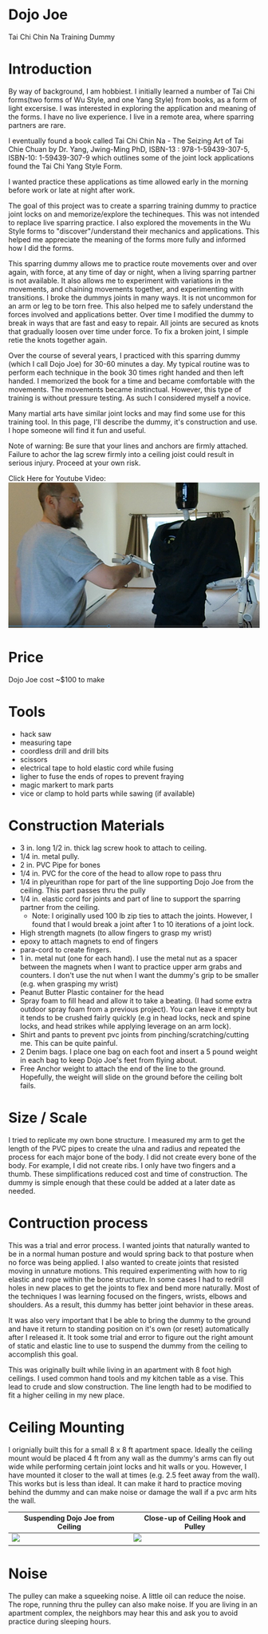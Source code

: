 # Dojo Joe
Tai Chi Chin Na Training Dummy

# Introduction
By way of background, I am hobbiest. I initially learned a number of Tai Chi forms(two forms of Wu Style, and one Yang Style) from books, as a form of light excersise. I was interested in exploring the application and meaning of the forms. I have no live experience. I live in a remote area, where sparring partners are rare.

I eventually found a book called Tai Chi Chin Na - The Seizing Art of Tai Chie Chuan by Dr. Yang, Jwing-Ming PhD, ISBN-13 : 978-1-59439-307-5, ISBN-10: 1-59439-307-9 which outlines some of the joint lock applications found the Tai Chi Yang Style Form.

I wanted practice these applications as time allowed early in the morning before work or late at night after work. 

The goal of this project was to create a sparring training dummy to practice joint locks on and memorize/explore the techineques. 
This was not intended to replace live sparring practice. I also explored the movements in the Wu Style forms to "discover"/understand their mechanics and applications. This helped me appreciate the meaning of the forms more fully and informed how I did the forms.

This sparring dummy allows me to practice route movements over and over again, with force, at any time of day or night, when a living sparring partner is not available. It also allows me to experiment with variations in the movements, and chaining movements together, and experimenting with transitions. I broke the dummys joints in many ways. It is not uncommon for an arm or leg to be torn free. This also helped me to safely understand the forces involved and applications better. Over time I modified the dummy to break in ways that are fast and easy to repair. All joints are secured as knots that gradually loosen over time under force. To fix a broken joint, I simple retie the knots together again.

Over the course of several years, I practiced with this sparring dummy (which I call Dojo Joe) for 30-60 minutes a day. My typical routine was to perform each technique in the book 30 times right handed and then left handed. I memorized the book for a time and became comfortable with the movements. The movements became instinctual. However, this type of training is without pressure testing. As such I considered myself a novice.

Many martial arts have similar joint locks and may find some use for this training tool. In this page, I'll describe the dummy, it's construction and use. I hope someone will find it fun and useful. 

Note of warning: Be sure that your lines and anchors are firmly attached. Failure to achor the lag screw firmly into a ceiling joist could result in serious injury. Proceed at your own risk. 

Click Here for Youtube Video:
[![Alt text](https://github.com/TrackerLounge/DojoJoe/blob/master/images/DojoJoeIntroMidSize.png)](https://www.youtube.com/watch?v=8jnbJ8WHzhs)

# Price
Dojo Joe cost ~$100 to make

# Tools
* hack saw
* measuring tape
* coordless drill and drill bits 
* scissors
* electrical tape to hold elastic cord while fusing
* ligher to fuse the ends of ropes to prevent fraying
* magic markert to mark parts
* vice or clamp to hold parts while sawing (if available)

# Construction Materials
* 3 in. long 1/2 in. thick lag screw hook to attach to ceiling.
* 1/4 in. metal pully.
* 2 in. PVC Pipe for bones
* 1/4 in. PVC for the core of the head to allow rope to pass thru
* 1/4 in plyeurithan rope for part of the line supporting Dojo Joe from the ceiling. This part passes thru the pully
* 1/4 in. elastic cord for joints and part of line to support the sparring partner from the ceiling. 
  * Note: I originally used 100 lb zip ties to attach the joints. However, I found that I would break a joint after 1 to 10 iterations of a joint lock. 
* High strength magnets (to allow fingers to grasp my wrist)
* epoxy to attach magnets to end of fingers
* para-cord to create fingers.
* 1 in. metal nut (one for each hand). I use the metal nut as a spacer between the magnets when I want to practice upper arm grabs and counters. I don't use the nut when I want the dummy's grip to be smaller (e.g. when grasping my wrist)
* Peanut Butter Plastic container for the head
* Spray foam to fill head and allow it to take a beating. (I had some extra outdoor spray foam from a previous project). You can leave it empty but it tends to be crushed fairly quickly (e.g in head locks, neck and spine locks, and head strikes while applying leverage on an arm lock).
* Shirt and pants to prevent pvc joints from pinching/scratching/cutting me. This can be quite painful.
* 2 Denim bags. I place one bag on each foot and insert a 5 pound weight in each bag to keep Dojo Joe's feet from flying about.
* Free Anchor weight to attach the end of the line to the ground. Hopefully, the weight will slide on the ground before the ceiling bolt fails.

# Size / Scale
I tried to replicate my own bone structure. I measured my arm to get the length of the PVC pipes to create the ulna and radius and repeated the process for each major bone of the body. I did not create every bone of the body. For example, I did not create ribs. I only have two fingers and a thumb. These simplifications reduced cost and time of construction. The dummy is simple enough that these could be added at a later date as needed.

# Contruction process
This was a trial and error process. I wanted joints that naturally wanted to be in a normal human posture and would spring back to that posture when no force was being applied. I also wanted to create joints that resisted moving in unnature motions. This required experimenting with how to rig elastic and rope within the bone structure. In some cases I had to redrill holes in new places to get the joints to flex and bend more naturally. Most of the techniques I was learning focused on the fingers, wrists, elbows and shoulders. As a result, this dummy has better joint behavior in these areas. 

It was also very important that I be able to bring the dummy to the ground and have it return to standing position on it's own (or reset) automatically after I released it. It took some trial and error to figure out the right amount of static and elastic line to use to suspend the dummy from the ceiling to accomplish this goal.

This was originally built while living in an apartment with 8 foot high ceilings. I used common hand tools and my kitchen table as a vise. This lead to crude and slow construction. The line length had to be modified to fit a higher ceiling in my new place.

# Ceiling Mounting
I orignially built this for a small 8 x 8 ft apartment space. Ideally the ceiling mount would be placed 4 ft from any wall as the dummy's arms can fly out wide while performing certain joint locks and hit walls or you. However, I have mounted it closer to the wall at times (e.g. 2.5 feet away from the wall). This works but is less than ideal. It can make it hard to practice moving behind the dummy and can make noise or damage the wall if a pvc arm hits the wall.

<table>
<thead>
<tr>
<th>Suspending Dojo Joe from Ceiling</th>
<th>Close-up of Ceiling Hook and Pulley</th>
</tr>
</thead>
<tbody>
<tr>
<td><img src='/images/suspendingDojoJoeFromCeiling.png' width=400></td>
<td><img src='/images/ceilingHookAndPulley.png' width=400></td>
</tr>
</tbody>
</table>

# Noise
The pulley can make a squeeking noise. A little oil can reduce the noise. The rope, running thru the pulley can also make noise. If you are living in an apartment complex, the neighbors may hear this and ask you to avoid practice during sleeping hours.
